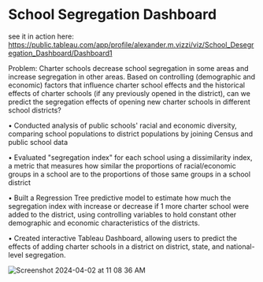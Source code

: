 # School Segregation Dashboard
see it in action here: https://public.tableau.com/app/profile/alexander.m.vizzi/viz/School_Desegregation_Dashboard/Dashboard1

Problem: Charter schools decrease school segregation in some areas and increase segregation in other areas. Based on controlling (demographic and economic) factors that influence charter school effects and the historical effects of charter schools (if any previously opened in the district), can we predict the segregation effects of opening new charter schools in different school districts?

• Conducted analysis of public schools' racial and economic diversity, comparing school populations to district populations by joining Census and public school data

• Evaluated "segregation index" for each school using a dissimilarity index, a metric that measures how similar the proportions of racial/economic groups in a school are to the proportions of those same groups in a school district

• Built a Regression Tree predictive model to estimate how much the segregation index with increase or decrease if 1 more charter school were added to the district, using controlling variables to hold constant other demographic and economic characteristics of the districts.

• Created interactive Tableau Dashboard, allowing users to predict the effects of adding charter schools in a district on district, state, and national-level segregation.

![Screenshot 2024-04-02 at 11 08 36 AM](https://github.com/vizziviz/Charter-School-Segregation-Dashboard/assets/64040862/eaeaaac6-43e9-4089-9d1e-fde55fbf6567)


